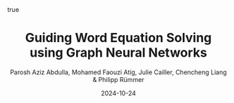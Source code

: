 ---
title: "Guiding Word Equation Solving using Graph Neural Networks"
conf: 22nd International Symposium on Automated Technology for Verification and Analysis (ATVA 2024)
author: Parosh Aziz Abdulla, Mohamed Faouzi Atig, Julie Cailler, Chencheng Liang & Philipp Rümmer
publisher: Springer
date: 2024-10-24
categories: [conferences]
math: true
mermaid: true
attachment: atva2024.pdf
bibtex: atva2024.txt
doi: https://doi.org/10.1007/978-3-031-78709-6_14
---